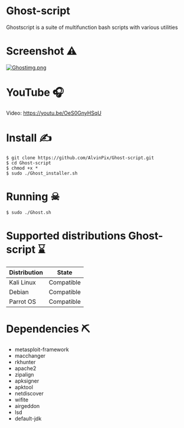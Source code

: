 # Ghost-script

Ghostscript is a suite of multifunction bash scripts with various utilities

# Screenshot ⚠

[![Ghostimg.png](https://i.postimg.cc/yxWgxCQ4/Ghostimg.png)](https://postimg.cc/fSnTqpQB)

# YouTube 🎧

Video: https://youtu.be/OeS0GnyHSqU

# Install ✍

```
$ git clone https://github.com/AlvinPix/Ghost-script.git
$ cd Ghost-script
$ chmod +x *
$ sudo ./Ghost_installer.sh
```
# Running ☠

```
$ sudo ./Ghost.sh
```
# Supported distributions Ghost-script ⌛

| Distribution |   State       |
|--------------|---------------| 
| Kali Linux   | Compatible    |
| Debian       | Compatible    |
| Parrot OS    | Compatible    |

# Dependencies ⛏

- metasploit-framework
- macchanger
- rkhunter
- apache2
- zipalign 
- apksigner 
- apktool 
- netdiscover
- wifite
- airgeddon
- lsd 
- default-jdk
